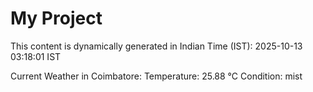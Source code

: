 # My Project

This content is dynamically generated in Indian Time (IST): 2025-10-13 03:18:01 IST


Current Weather in Coimbatore:
Temperature: 25.88 °C
Condition: mist
